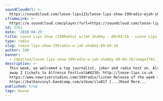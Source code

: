 ```yaml
---
soundCloudUrl: >-
  https://soundcloud.com/loose-lips123/loose-lips-show-199radio-wjah-shabby-090418
iframeLink: >-
  https://w.soundcloud.com/player/?url=https://soundcloud.com/loose-lips123/loose-lips-show-199radio-wjah-shabby-090418?in=loose-lips123/sets/radioshows&color=00aabb&auto_play=false&hide_related=false&show_comments=true&show_user=true&show_reposts=false
id: 3761
date: '2018-04-25'
title: Loose Lips Show (199Radio) w/Jah Shabby - 09/04/18 - Loose Lips
type: radio
slug: loose-lips-show-199radio-w-jah-shabby-09-04-18
author: 100
banner:
  - imported/loose-lips-show-199radio-w-jah-shabby-09-04-18/image3761.jpeg
description: >-
  This week, we welcomed a top journalist, joker and radio host on. Also gave
  away 2 tickets to Alfresco Festival&#8230; http://loose-lips.co.uk
  https://www.newriverstudios.com/199radio/listen Release of the week =
  https://balkanvinyl.bandcamp.com/album/ila017 [...]Read More...
published: true
tags: House
---
```

